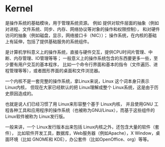 # Kernel

是操作系统的基础模块，用于管理系统资源。
例如 提供对软件层面的抽象（例如对进程、文件系统、同步、内存、网络协议等对象的操作和权限控制），
和对硬件访问的抽象（例如磁盘，显示，网络接口卡（NIC））；
操作系统，在内核的基础上有延伸，包括了提供基础服务的系统组件。

是计算机学科意义上的操作系统，直接与硬件交互，提供CPU时间片管理、中断、内存管理、IO管理等等；
一般意义上的操作系统包含的东西要更多一些，至少要有用户交互的基本程序，
比如一个命令行界面和基本的指令（文件遍历、进程管理等等），或者图形界面的桌面和文件浏览器。

一个内核不是一套完整的操作系统，拿Linux来说，Linux 这个词本身只表示 Linux内核，
但现在大家已经默认的把 Linux理解成整个 Linux系统，这是由于历史原因造成的。

也就是说人们已经习惯了用 Linux来形容整个基于 Linux内核，
并且使用GNU 工程各种工具和应用程序的操作系统（也被称为GNU/Linux），而基于这些组件的 Linux软件被称为 Linux发行版。

一般来讲，一个 Linux发行版本出来包括 Linux内核之外，还包含大量的软件（套件），
比如软件开发工具，数据库，Web服务器（例如Apache），X Window，桌面环境（比如 GNOME和 KDE），办公套件（比如OpenOffice、org）等等。

